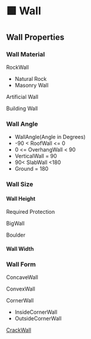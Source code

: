 # 🟩 Wall

## Wall Properties

### Wall Material

RockWall
- Natural Rock
- Masonry Wall


Artificial Wall

Building Wall

### Wall Angle

- WallAngle(Angle in Degrees)
- -90 < RoofWall <= 0
- 0 <= OverhangWall < 90
- VerticalWall = 90
- 90< SlabWall <180
- Ground = 180

### Wall Size

#### Wall Height

Required Protection

BigWall

Boulder

#### Wall Width

### Wall Form

ConcaveWall

ConvexWall

CornerWall
- InsideCornerWall
- OutsideCornerWall

[CrackWall](/reference/Environment/Wall/CrackWall)
